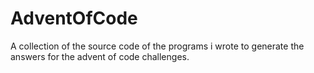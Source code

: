 # AdventOfCode

A collection of the source code of the programs i wrote to generate the answers for the advent of code challenges.
